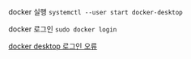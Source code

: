 
docker 실행
`systemctl --user start docker-desktop`

docker 로그인
`sudo docker login`

[docker desktop 로그인 오류](https://docs.docker.com/desktop/get-started/])

